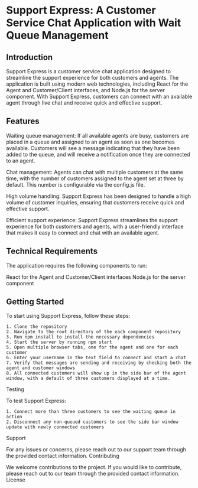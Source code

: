 

# Support Express: A Customer Service Chat Application with Wait Queue Management
## Introduction

Support Express is a customer service chat application designed to streamline the support experience for both customers and agents. The application is built using modern web technologies, including React for the Agent and Customer/Client interfaces, and Node.js for the server component. With Support Express, customers can connect with an available agent through live chat and receive quick and effective support.

## Features

Waiting queue management: If all available agents are busy, customers are placed in a queue and assigned to an agent as soon as one becomes available. Customers will see a message indicating that they have been added to the queue, and will receive a notification once they are connected to an agent.

Chat management: Agents can chat with multiple customers at the same time, with the number of customers assigned to the agent set at three by default. This number is configurable via the config.js file.

High volume handling: Support Express has been designed to handle a high volume of customer inquiries, ensuring that customers receive quick and effective support.

Efficient support experience: Support Express streamlines the support experience for both customers and agents, with a user-friendly interface that makes it easy to connect and chat with an available agent.

## Technical Requirements

The application requires the following components to run:

  React for the Agent and Customer/Client interfaces
  Node.js for the server component

## Getting Started

To start using Support Express, follow these steps:

    1. Clone the repository
    2. Navigate to the root directory of the each component repository
    3. Run npm install to install the necessary dependencies
    4. Start the server by running npm start
    5. Open multiple browser tabs, one for the agent and one for each customer
    6. Enter your username in the text field to connect and start a chat
    7. Verify that messages are sending and receiving by checking both the agent and customer windows
    8. All connected customers will show up in the side bar of the agent window, with a default of three customers displayed at a time.

Testing

To test Support Express:

    1. Connect more than three customers to see the waiting queue in action
    2. Disconnect any non-queued customers to see the side bar window update with newly connected customers

Support

For any issues or concerns, please reach out to our support team through the provided contact information.
Contributing

We welcome contributions to the project. If you would like to contribute, please reach out to our team through the provided contact information.
License

